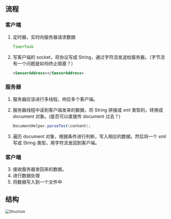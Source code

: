 ## 流程

### 客户端

1. 定时器，实时向服务器请求数据

   ```java
   TimerTask
   ```

2. 写客户端的 socket，将协议写成 String，通过字符流发送给服务器。（字节流有一个问题是如何终止阻塞？）

   ```xml
   <SensorAddress></SensorAddress>
   ```

### 服务器

1. 服务器应该进行多线程，响应多个客户端。

2. 服务器线程中读到客户端发来的数据，将 String 拼接成 xml 类型的，转换成document 对象。(是否可以直接传 document 过去？)

   ```java
   DocumentHelper.parseTest(content);
   ```

3. 遍历 document 对象，根据条件进行判断，写入相应的数据。然后将一个 xml 写成 String 类型，用字符流发回到客户端。

### 客户端

3. 接收服务器发回来的数据。
4. 进行数据处理
5. 将数据写入到一个文件中

## 结构

<img src="F:\\BigData_JiePu\\作业\\基于Java的联网环境监测数据中心\\Structure.png" alt="Structure" style="zoom: 80%;" />